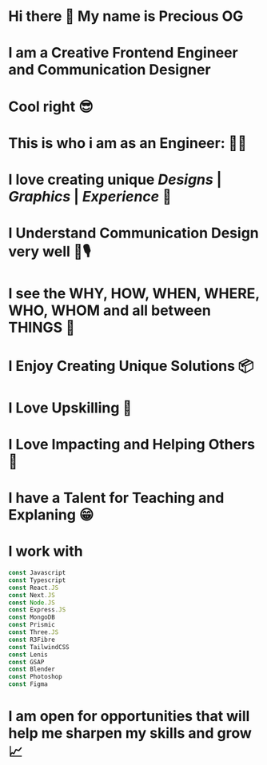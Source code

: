 



# Hi there 👋 My name is Precious OG
# I am a Creative Frontend Engineer and Communication Designer
#
# Cool right 😎
# This is who i am as an Engineer: 👨‍🎨
#
# I love creating unique *Designs* | *Graphics* | *Experience* 🎨
# I Understand Communication Design very well 🎤🎙
# I see the WHY, HOW, WHEN, WHERE, WHO, WHOM and all between THINGS 🔬
# I Enjoy Creating Unique Solutions 📦
# I Love Upskilling 🧠
# I Love Impacting and Helping Others 💪
# I have a Talent for Teaching and Explaning 😁
#
#
# I work with
```typescript
const Javascript
const Typescript
const React.JS
const Next.JS
const Node.JS
const Express.JS
const MongoDB
const Prismic
const Three.JS
const R3Fibre
const TailwindCSS
const Lenis
const GSAP
const Blender
const Photoshop
const Figma
```
# I am open for opportunities that will help me sharpen my skills and grow 📈
